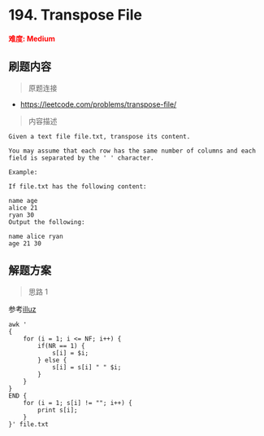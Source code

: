 # 194. Transpose File

**<font color=red>难度: Medium</font>**

## 刷题内容

> 原题连接

* https://leetcode.com/problems/transpose-file/

> 内容描述

```
Given a text file file.txt, transpose its content.

You may assume that each row has the same number of columns and each field is separated by the ' ' character.

Example:

If file.txt has the following content:

name age
alice 21
ryan 30
Output the following:

name alice ryan
age 21 30
```

## 解题方案

> 思路 1

参考[illuz](https://leetcode.com/problems/transpose-file/discuss/55502/AC-solution-using-awk-and-statement-just-like-C.)

```shell
awk '
{
    for (i = 1; i <= NF; i++) {
        if(NR == 1) {
            s[i] = $i;
        } else {
            s[i] = s[i] " " $i;
        }
    }
}
END {
    for (i = 1; s[i] != ""; i++) {
        print s[i];
    }
}' file.txt
```
